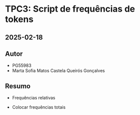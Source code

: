 # TPC3: Script de frequências de tokens

## 2025-02-18

## Autor

- PG55983
- Marta Sofia Matos Castela Queirós Gonçalves

## Resumo 

- Frequências relativas

- Colocar frequências totais